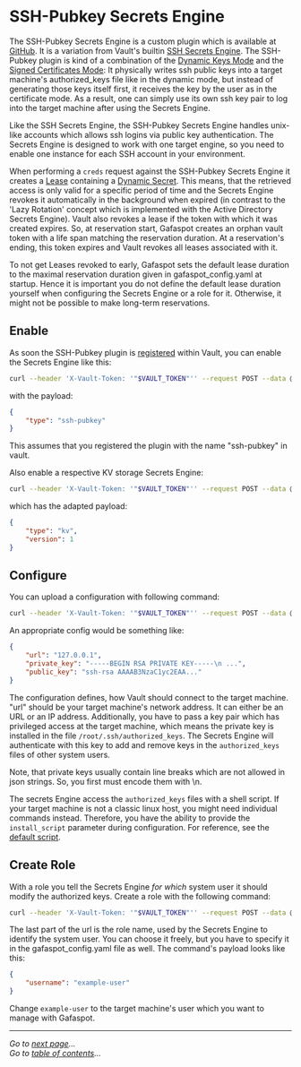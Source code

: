 # SSH-Pubkey Secrets Engine

The SSH-Pubkey Secrets Engine is a custom plugin which is available at [GitHub](github.com/AdvUni/vault-plugin-secrets-ssh-pubkey). It is a variation from Vault's builtin [SSH Secrets Engine](https://www.vaultproject.io/docs/secrets/ssh/index.html). The SSH-Pubkey plugin is kind of a combination of the [Dynamic Keys Mode](https://www.vaultproject.io/docs/secrets/ssh/dynamic-ssh-keys.html) and the [Signed Certificates Mode](https://www.vaultproject.io/docs/secrets/ssh/signed-ssh-certificates.html): It physically writes ssh public keys into a target machine's authorized_keys file like in the dynamic mode, but instead of generating those keys itself first, it receives the key by the user as in the certificate mode. As a result, one can simply use its own ssh key pair to log into the target machine after using the Secrets Engine.

Like the SSH Secrets Engine, the SSH-Pubkey Secrets Engine handles unix-like accounts which allows ssh logins via public key authentication. The Secrets Engine is designed to work with one target engine, so you need to enable one instance for each SSH account in your environment.

When performing a `creds` request against the SSH-Pubkey Secrets Engine it creates a [Lease](https://www.vaultproject.io/docs/concepts/lease.html) containing a [Dynamic Secret](https://www.hashicorp.com/blog/why-we-need-dynamic-secrets). This means, that the retrieved access is only valid for a specific period of time and the Secrets Engine revokes it automatically in the background when expired (in contrast to the 'Lazy Rotation' concept which is implemented with the Active Directory Secrets Engine). Vault also revokes a lease if the token with which it was created expires. So, at reservation start, Gafaspot creates an orphan vault token with a life span matching the reservation duration. At a reservation's ending, this token expires and Vault revokes all leases associated with it.

To not get Leases revoked to early, Gafaspot sets the default lease duration to the maximal reservation duration given in gafaspot_config.yaml at startup. Hence it is important you do not define the default lease duration yourself when configuring the Secrets Engine or a role for it. Otherwise, it might not be possible to make long-term reservations.

## Enable
As soon the SSH-Pubkey plugin is [registered](https://www.vaultproject.io/docs/internals/plugins.html#plugin-registration) within Vault, you can enable the Secrets Engine like this:

```sh
curl --header 'X-Vault-Token: '"$VAULT_TOKEN"'' --request POST --data @sshpubkey_enable.json http://127.0.0.1:8200/v1/sys/mounts/operate/<environment_name>/SSH-Pubkey
```

with the payload:

```json
{
    "type": "ssh-pubkey"
}
```
This assumes that you registered the plugin with the name "ssh-pubkey" in vault.

Also enable a respective KV storage Secrets Engine:

```sh
curl --header 'X-Vault-Token: '"$VAULT_TOKEN"'' --request POST --data @kv_enable.json http://127.0.0.1:8200/v1/sys/mounts/store/<environment_name>/SSH-Pubkey
```

which has the adapted payload:

```json
{
    "type": "kv",
    "version": 1
}
```

## Configure
You can upload a configuration with following command:

```sh
curl --header 'X-Vault-Token: '"$VAULT_TOKEN"'' --request POST --data @sshpubkey_config.json http://127.0.0.1:8200/v1/operate/<environment_name>/SSH-Pubk/config
```

An appropriate config would be something like:

```json
{
    "url": "127.0.0.1",
    "private_key": "-----BEGIN RSA PRIVATE KEY-----\n ...",
    "public_key": "ssh-rsa AAAAB3NzaC1yc2EAA..."
}
```

The configuration defines, how Vault should connect to the target machine.
"url" should be your target machine's network address. It can either be an URL or an IP address.
Additionally, you have to pass a key pair which has privileged access at the target machine, which means the private key is installed in the file `/root/.ssh/authorized_keys`. The Secrets Engine will authenticate with this key to add and remove keys in the `authorized_keys` files of other system users.

Note, that private keys usually contain line breaks which are not allowed in json strings. So, you first must encode them with \n.

The secrets Engine access the `authorized_keys` files with a shell script. If your target machine is not a classic linux host, you might need individual commands instead. Therefore, you have the ability to provide the `install_script` parameter during configuration. For reference, see the [default script](https://github.com/AdvUni/vault-plugin-secrets-ssh-pubkey/blob/master/plugin/linux_install_script.go).

## Create Role
With a role you tell the Secrets Engine *for which* system user it should modify the authorized keys. Create a role with the following command:

```sh
curl --header 'X-Vault-Token: '"$VAULT_TOKEN"'' --request POST --data @sshpubkey_role.json http://127.0.0.1:8200/v1/operate/<environment_name>/SSH-Pubkey/roles/gafaspot
```

The last part of the url is the role name, used by the Secrets Engine to identify the system user. You can choose it freely, but you have to specify it in the gafaspot_config.yaml file as well.
The command's payload looks like this:

```json
{
    "username": "example-user"
}
```

Change `example-user` to the target machine's user which you want to manage with Gafaspot.

---
*Go to [next page](secengs_database.md)...*  
*Go to [table of contents](README.md)...*